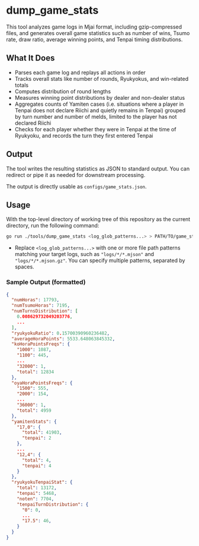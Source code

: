 # dump_game_stats

This tool analyzes game logs in Mjai format, including gzip-compressed files, and generates overall game statistics such as number of wins, Tsumo rate, draw ratio, average winning points, and Tenpai timing distributions.

## What It Does

- Parses each game log and replays all actions in order
- Tracks overall stats like number of rounds, Ryukyokus, and win-related totals
- Computes distribution of round lengths
- Measures winning point distributions by dealer and non-dealer status
- Aggregates counts of Yamiten cases (i.e. situations where a player in Tenpai does not declare Riichi and quietly remains in Tenpai) grouped by turn number and number of melds, limited to the player has not declared Riichi
- Checks for each player whether they were in Tenpai at the time of Ryukyoku, and records the turn they first entered Tenpai

## Output

The tool writes the resulting statistics as JSON to standard output.
You can redirect or pipe it as needed for downstream processing.

The output is directly usable as `configs/game_stats.json`.

## Usage

With the top-level directory of working tree of this repository as the current directory, run the following command:

```sh
go run ./tools/dump_game_stats <log_glob_patterns...> > PATH/TO/game_stats.json
```

- Replace `<log_glob_patterns...>` with one or more file path patterns matching your target logs, such as `"logs/*/*.mjson"` and `"logs/*/*.mjson.gz"`. You can specify multiple patterns, separated by spaces.

### Sample Output (formatted)

```json
{
  "numHoras": 17793,
  "numTsumoHoras": 7195,
  "numTurnsDistribution": [
    0.008629732049203776,
    ...
  ],
  "ryukyokuRatio": 0.15700390960236482,
  "averageHoraPoints": 5533.648063845332,
  "koHoraPointsFreqs": {
    "1000": 1087,
    "1100": 445,
    ...
    "32000": 1,
    "total": 12834
  },
  "oyaHoraPointsFreqs": {
    "1500": 555,
    "2000": 154,
    ...
    "36000": 1,
    "total": 4959
  },
  "yamitenStats": {
    "17,0": {
      "total": 41903,
      "tenpai": 2
    },
    ...
    "12,4": {
      "total": 4,
      "tenpai": 4
    }
  },
  "ryukyokuTenpaiStat": {
    "total": 13172,
    "tenpai": 5468,
    "noten": 7704,
    "tenpaiTurnDistribution": {
      "0": 0,
      ...
      "17.5": 46,
    }
  }
}
```
